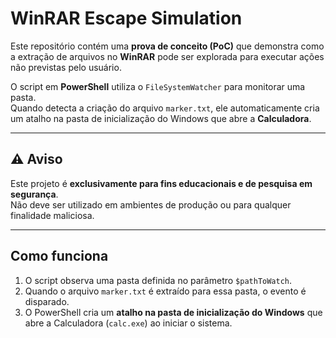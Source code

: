 # WinRAR Escape Simulation

Este repositório contém uma **prova de conceito (PoC)** que demonstra como a extração de arquivos no **WinRAR** pode ser explorada para executar ações não previstas pelo usuário.

O script em **PowerShell** utiliza o `FileSystemWatcher` para monitorar uma pasta.  
Quando detecta a criação do arquivo `marker.txt`, ele automaticamente cria um atalho na pasta de inicialização do Windows que abre a **Calculadora**.

---

## ⚠️ Aviso
Este projeto é **exclusivamente para fins educacionais e de pesquisa em segurança**.  
Não deve ser utilizado em ambientes de produção ou para qualquer finalidade maliciosa.

---

## Como funciona
1. O script observa uma pasta definida no parâmetro `$pathToWatch`.
2. Quando o arquivo `marker.txt` é extraído para essa pasta, o evento é disparado.
3. O PowerShell cria um **atalho na pasta de inicialização do Windows** que abre a Calculadora (`calc.exe`) ao iniciar o sistema.
